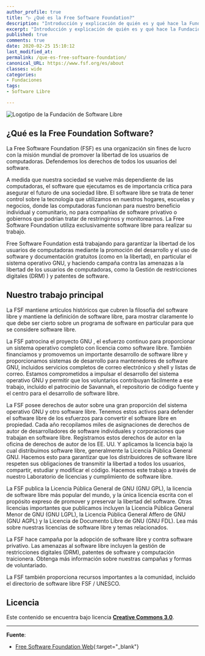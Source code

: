 ```yaml
---
author_profile: true
title: "▷ ¿Qué es la Free Software Foundation?"
description: "Introducción y explicación de quién es y qué hace la Fundación de Software Libre."
excerpt: "Introducción y explicación de quién es y qué hace la Fundación de Software Libre."
published: true
comments: true
date: 2020-02-25 15:10:12
last_modified_at: 
permalink: /que-es-free-software-foundation/
canonical_URL: https://www.fsf.org/es/about
classes: wide
categories:
- Fundaciones
tags:
- Software Libre

---
```


![](https://i.ibb.co/hgbpcMz/fsf-svg.png "Logotipo de la Fundación de Software Libre")

## ¿Qué es la Free Foundation Software?

La Free Software Foundation (FSF) es una organización sin fines de lucro con la misión mundial de promover la libertad de los usuarios de computadoras. Defendemos los derechos de todos los usuarios del software.

A medida que nuestra sociedad se vuelve más dependiente de las computadoras, el software que ejecutamos es de importancia crítica para asegurar el futuro de una sociedad libre. El software libre se trata de tener control sobre la tecnología que utilizamos en nuestros hogares, escuelas y negocios, donde las computadoras funcionan para nuestro beneficio individual y comunitario, no para compañías de software privativo o gobiernos que podrían tratar de restringirnos y monitorearnos. La Free Software Foundation utiliza exclusivamente software libre para realizar su trabajo.

Free Software Foundation está trabajando para garantizar la libertad de los usuarios de computadoras mediante la promoción del desarrollo y el uso de software y documentación gratuitos (como en la libertad), en particular el sistema operativo GNU, y haciendo campaña contra las amenazas a la libertad de los usuarios de computadoras, como la Gestión de restricciones digitales (DRM) ) y patentes de software.

## Nuestro trabajo principal

La FSF mantiene artículos históricos que cubren la filosofía del software libre y mantiene la definición de software libre, para mostrar claramente lo que debe ser cierto sobre un programa de software en particular para que se considere software libre.

La FSF patrocina el proyecto GNU , el esfuerzo continuo para proporcionar un sistema operativo completo con licencia como software libre. También financiamos y promovemos un importante desarrollo de software libre y proporcionamos sistemas de desarrollo para mantenedores de software GNU, incluidos servicios completos de correo electrónico y shell y listas de correo. Estamos comprometidos a impulsar el desarrollo del sistema operativo GNU y permitir que los voluntarios contribuyan fácilmente a ese trabajo, incluido el patrocinio de Savannah, el repositorio de código fuente y el centro para el desarrollo de software libre.

La FSF posee derechos de autor sobre una gran proporción del sistema operativo GNU y otro software libre. Tenemos estos activos para defender el software libre de los esfuerzos para convertir el software libre en propiedad. Cada año recopilamos miles de asignaciones de derechos de autor de desarrolladores de software individuales y corporaciones que trabajan en software libre. Registramos estos derechos de autor en la oficina de derechos de autor de los EE. UU. Y aplicamos la licencia bajo la cual distribuimos software libre, generalmente la Licencia Pública General GNU. Hacemos esto para garantizar que los distribuidores de software libre respeten sus obligaciones de transmitir la libertad a todos los usuarios, compartir, estudiar y modificar el código. Hacemos este trabajo a través de nuestro Laboratorio de licencias y cumplimiento de software libre.

La FSF publica la Licencia Pública General de GNU (GNU GPL), la licencia de software libre más popular del mundo, y la única licencia escrita con el propósito expreso de promover y preservar la libertad del software. Otras licencias importantes que publicamos incluyen la Licencia Pública General Menor de GNU (GNU LGPL), la Licencia Pública General Affero de GNU (GNU AGPL) y la Licencia de Documento Libre de GNU (GNU FDL). Lea más sobre nuestras licencias de software libre y temas relacionados.

La FSF hace campaña por la adopción de software libre y contra software privativo. Las amenazas al software libre incluyen la gestión de restricciones digitales (DRM), patentes de software y computación traicionera. Obtenga más información sobre nuestras campañas y formas de voluntariado.

La FSF también proporciona recursos importantes a la comunidad, incluido el directorio de software libre FSF / UNESCO.

## Licencia

Este contenido se encuentra bajo licencia **[Creative Commons 3.0](http://creativecommons.org/licenses/by-sa/3.0/)**.

_____

**Fuente**:

* [Free Software Foundation Web](https://www.fsf.org/){:target="_blank"}